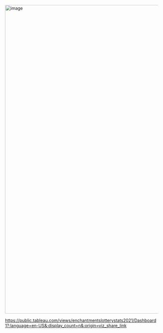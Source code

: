 <img width="1017" alt="image" src="https://user-images.githubusercontent.com/12551177/154336001-3ad12915-d36b-4fd3-98fe-64c5ca232e29.png">

https://public.tableau.com/views/enchantmentslotterystats2021/Dashboard1?:language=en-US&:display_count=n&:origin=viz_share_link
